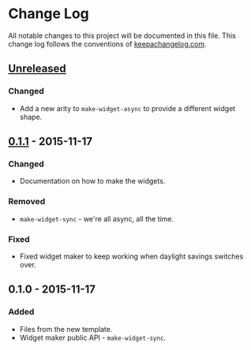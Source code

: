 # Change Log
All notable changes to this project will be documented in this file. This change log follows the conventions of [keepachangelog.com](http://keepachangelog.com/).

## [Unreleased][unreleased]
### Changed
- Add a new arity to `make-widget-async` to provide a different widget shape.

## [0.1.1] - 2015-11-17
### Changed
- Documentation on how to make the widgets.

### Removed
- `make-widget-sync` - we're all async, all the time.

### Fixed
- Fixed widget maker to keep working when daylight savings switches over.

## 0.1.0 - 2015-11-17
### Added
- Files from the new template.
- Widget maker public API - `make-widget-sync`.

[unreleased]: https://github.com/your-name/blog-server/compare/0.1.1...HEAD
[0.1.1]: https://github.com/your-name/blog-server/compare/0.1.0...0.1.1
